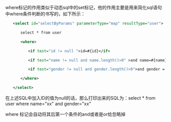 where标记的作用类似于动态sql中的set标记，他的作用主要是用来简化sql语句中where条件判断的书写的，如下所示：

``` xml
　　<select id="selectByParams" parameterType="map" resultType="user">

　　　　select * from user

　　　　<where>

　　　　　　<if test="id != null ">id=#{id}</if>

　　　　　　<if test="name != null and name.length()>0" >and name=#{name}</if>

　　　　　　<if test="gender != null and gender.length()>0">and gender = #{gender}</if>

　　　　</where>

　　</select>　　　　　
```

在上述SQL中加入ID的值为null的话，那么打印出来的SQL为：select * from user where name="xx" and gender="xx"

where 标记会自动将其后第一个条件的and或者是or给忽略掉
